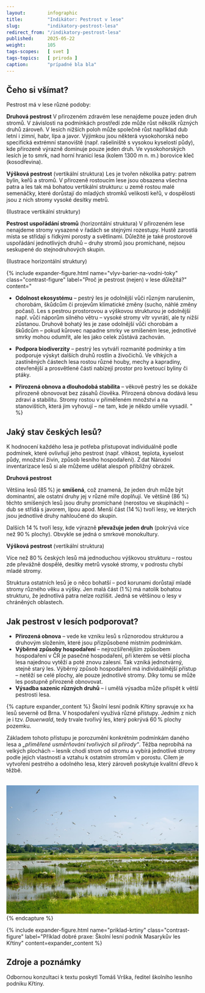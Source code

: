 ```yaml
---
layout:        infographic
title:         "Indikátor: Pestrost v lese"
slug:          "indikatory-pestrost-lesa"
redirect_from: "/indikatory-pestrost-lesa"
published:     2025-05-22
weight:        105
tags-scopes:   [ svet ]
tags-topics:   [ priroda ]
caption:       "prípadné bla bla"
---
```



## Čeho si všímat?


Pestrost má v lese různé podoby:

**Druhová pestrost**
V přirozeném zdravém lese nenajdeme pouze jeden druh stromů. V závislosti na podmínkách prostředí zde může růst několik různých druhů zároveň. V lesích nižších poloh může společně růst například dub letní i zimní, habr, lípa a javor.
Výjimkou jsou některá vysokohorská nebo specifická extrémní stanoviště (např. rašeliniště s vysokou kyselostí půdy), kde přirozeně výrazně dominuje pouze jeden druh. Ve vysokohorských lesích je to smrk, nad horní hranicí lesa (kolem 1300 m n. m.) borovice kleč (kosodřevina).

**Výšková pestrost** (vertikální struktura)
Les je tvořen několika patry: patrem bylin, keřů a stromů. V přirozeně rostoucím lese jsou obsazena všechna patra a les tak má bohatou vertikální strukturu: u země rostou malé semenáčky, které dorůstají do mladých stromků velikosti keřů, v dospělosti jsou z nich stromy vysoké desítky metrů. 

(Ilustrace vertikální struktury)

**Pestrost uspořádání stromů** (horizontální struktura)
V přirozeném lese nenajdeme stromy vysazené v řadách se stejnými rozestupy. Hustě zarostlá místa se střídají s řídkými porosty a světlinami. Důležité je také prostorové uspořádání jednotlivých druhů – druhy stromů jsou promíchané, nejsou seskupené do stejnodruhových skupin.

(Ilustrace horizontální struktury)


{% include expander-figure.html
   name="vlyv-barier-na-vodni-toky"
   class="contrast-figure"
   label="Proč je pestrost (nejen) v lese důležitá?"
   content="
- **Odolnost ekosystému** – pestrý les je odolnější vůči různým narušením, chorobám, škůdcům či projevům klimatické změny (sucho, náhlé změny počasí). Les s pestrou prostorovou a výškovou strukturou je odolnější např. vůči náporům silného větru – vysoké stromy vítr vyvrátí, ale ty nižší zůstanou. Druhově bohatý les je zase odolnější vůči chorobám a škůdcům – pokud kůrovec napadne smrky ve smíšeném lese, jednotlivé smrky mohou odumřít, ale les jako celek zůstává zachován.

- **Podpora biodiverzity** – pestrý les vytváří rozmanité podmínky a tím podporuje výskyt dalších druhů rostlin a živočichů. Ve vlhkých a zastíněných částech lesa rostou různé houby, mechy a kapradiny, otevřenější a prosvětlené části nabízejí prostor pro kvetoucí byliny či ptáky.

- **Přirozená obnova a dlouhodobá stabilita** – věkově pestrý les se dokáže přirozeně obnovovat bez zásahů člověka. Přirozená obnova dodává lesu zdraví a stabilitu. Stromy rostou v přiměřeném množství a na stanovištích, která jim vyhovují – ne tam, kde je někdo uměle vysadil.
"
%}


## Jaký stav českých lesů?

K hodnocení každého lesa je potřeba přistupovat individuálně podle podmínek, které ovlivňují jeho pestrost (např. vlhkost, teplota, kyselost půdy, množství živin, způsob lesního hospodaření). Z dat Národní inventarizace lesů si ale můžeme udělat alespoň přibližný obrázek.

**Druhová pestrost**

Většina lesů (85 %) je **smíšená**, což znamená, že jeden druh může být dominantní, ale ostatní druhy jej v různé míře doplňují. Ve většině (86 %) těchto smíšených lesů jsou druhy promíchané (nerostou ve skupinách) – dub se střídá s javorem, lípou apod.
Menší část (14 %) tvoří lesy, ve kterých jsou jednotlivé druhy nahloučené do skupin.

Dalších 14 % tvoří lesy, kde výrazně **převažuje jeden druh** (pokrývá více než 90 % plochy). Obvykle se jedná o smrkové monokultury.

**Výšková pestrost** (vertikální struktura)

Více než 80 % českých lesů má jednoduchou výškovou strukturu – rostou zde převážně dospělé, desítky metrů vysoké stromy, v podrostu chybí mladé stromy. 

Struktura ostatních lesů je o něco bohatší – pod korunami dorůstají mladé stromy různého věku a výšky. Jen malá část (1 %) má natolik bohatou strukturu, že jednotlivá patra nelze rozlišit. Jedná se většinou o lesy v chráněných oblastech.

## Jak pestrost v lesích podporovat?

- **Přirozená obnova** – vede ke vzniku lesů s různorodou strukturou a druhovým složením, které jsou přizpůsobené místním podmínkám.
- **Výběrné způsoby hospodaření** – nejrozšířenějším způsobem hospodaření v ČR je pasečné hospodaření, při kterém se větší plocha lesa najednou vytěží a poté znovu zalesní. Tak vzniká jednotvárný, stejně starý les. Výběrný způsob hospodaření má individuálnější přístup – netěží se celé plochy, ale pouze jednotlivé stromy. Díky tomu se může les postupně přirozeně obnovovat.
- **Výsadba sazenic různých druhů** – i umělá výsadba může přispět k větší pestrosti lesa.



{% capture expander_content %}
Školní lesní podnik Křtiny spravuje xx ha lesů severně od Brna. V hospodaření využívá různé přístupy. Jedním z nich je i tzv. *Dauerwald*, tedy trvale tvořivý les, který pokrývá 60 % plochy pozemku.

Základem tohoto přístupu je porozumění konkrétním podmínkám daného lesa a *„přiměřené usměrňování tvořivých sil přírody“*. Těžba neprobíhá na velkých plochách – lesník chodí strom od stromu a vybírá jednotlivé stromy podle jejich vlastností a vztahu k ostatním stromům v porostu.
Cílem je vytvoření pestrého a odolného lesa, který zároveň poskytuje kvalitní dřevo k těžbě.

<br>
<img src="/assets-local/figures/indikatory-zdravi-krajiny/kozmicke-ptaci-louky.jpg" alt="Kozmické ptačí louky po obnově" class="no-lightbox">
{% endcapture %}


{% include expander-figure.html
   name="priklad-krtiny"
   class="contrast-figure"
   label="Příklad dobré praxe: Školní lesní podnik Masarykův les Křtiny"
   content=expander_content
%}

## Zdroje a poznámky
Odbornou konzultaci k textu poskytl Tomáš Vrška, ředitel školního lesního podniku Křtiny. 
[^postranni-cara]: Ryby se orientují pomocí postranní čáry, kterou vnímají tlak a proudění vody.
[^AOPK]: [Agentura ochrany přírody a krajiny ČR](https://vodnitoky.ochranaprirody.cz/download/180/ooopk-koncepce-zpruchodneni_ricni_site_2020_text-20200528.pdf)
[^Amber]: Databáze [Amber](https://amber.international/european-barrier-atlas/)
[^jeden-metr]: Spadají sem však pouze bariéry vyšší než 1 m.
[^belletti]: Belletti, B., Garcia de Leaniz, C., Jones, J. et al. More than one million barriers fragment Europe’s rivers. Nature 588, 436–441 (2020). https://doi.org/10.1038/s41586-020-3005-2